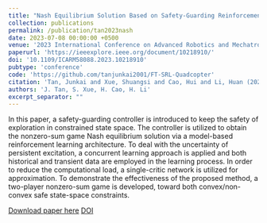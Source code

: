 ```yaml
---
title: "Nash Equilibrium Solution Based on Safety-Guarding Reinforcement Learning in Nonzero-Sum Game"
collection: publications
permalink: /publication/tan2023nash
date: 2023-07-08 00:00:00 +0500
venue: '2023 International Conference on Advanced Robotics and Mechatronics (ICARM)'
paperurl: 'https://ieeexplore.ieee.org/document/10218910/'
doi: '10.1109/ICARM58088.2023.10218910'
pubtype: 'conference'
code: 'https://github.com/tanjunkai2001/FT-SRL-Quadcopter'
citation: 'Tan, Junkai and Xue, Shuangsi and Cao, Hui and Li, Huan (2023). Nash Equilibrium Solution Based on Safety-Guarding Reinforcement Learning in Nonzero-Sum Game. 2023 International Conference on Advanced Robotics and Mechatronics (ICARM).'
authors: 'J. Tan, S. Xue, H. Cao, H. Li'
excerpt_separator: ""
---
```

In this paper, a safety-guarding controller is introduced to keep the safety of exploration in constrained state space. The controller is utilized to obtain the nonzero-sum game Nash equilibrium solution via a model-based reinforcement learning architecture. To deal with the uncertainty of persistent excitation, a concurrent learning approach is applied and both historical and transient data are employed in the learning process. In order to reduce the computational load, a single-critic network is utilized for approximation. To demonstrate the effectiveness of the proposed method, a two-player nonzero-sum game is developed, toward both convex/non-convex safe state-space constraints.

[Download paper here](https://ieeexplore.ieee.org/document/10218910/)
[DOI](10.1109/ICARM58088.2023.10218910)